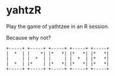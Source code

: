 # yahtzR

Play the game of yathtzee in an R session.

Because why not?

```
+-----+ +-----+ +-----+ +-----+ +-----+
|  *  | |    *| |*   *| |*   *| |*   *|
|     | |  *  | |     | |  *  | |*   *|
|  *  | |*    | |*   *| |*   *| |*   *|
+-----+ +-----+ +-----+ +-----+ +-----+
```

